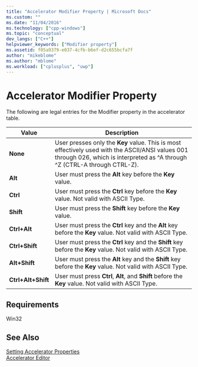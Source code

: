 ```yaml
---
title: "Accelerator Modifier Property | Microsoft Docs"
ms.custom: ""
ms.date: "11/04/2016"
ms.technology: ["cpp-windows"]
ms.topic: "conceptual"
dev_langs: ["C++"]
helpviewer_keywords: ["Modifier property"]
ms.assetid: f05a9379-e037-4cfb-b6ef-d2c655bcfa7f
author: "mikeblome"
ms.author: "mblome"
ms.workload: ["cplusplus", "uwp"]
---
```

# Accelerator Modifier Property
The following are legal entries for the Modifier property in the accelerator table.  
  
|Value|Description|  
|-----------|-----------------|  
|**None**|User presses only the **Key** value. This is most effectively used with the ASCII/ANSI values 001 through 026, which is interpreted as ^A through ^Z (CTRL-A through CTRL-Z).|  
|**Alt**|User must press the **Alt** key before the **Key** value.|  
|**Ctrl**|User must press the **Ctrl** key before the **Key** value. Not valid with ASCII Type.|  
|**Shift**|User must press the **Shift** key before the **Key** value.|  
|**Ctrl+Alt**|User must press the **Ctrl** key and the **Alt** key before the **Key** value. Not valid with ASCII Type.|  
|**Ctrl+Shift**|User must press the **Ctrl** key and the **Shift** key before the **Key** value. Not valid with ASCII Type.|  
|**Alt+Shift**|User must press the **Alt** key and the **Shift** key before the **Key** value. Not valid with ASCII Type.|  
|**Ctrl+Alt+Shift**|User must press **Ctrl**, **Alt**, and **Shift** before the **Key** value. Not valid with ASCII Type.|  
  
## Requirements  
 Win32  
  
## See Also  
 [Setting Accelerator Properties](../windows/setting-accelerator-properties.md)   
 [Accelerator Editor](../windows/accelerator-editor.md)